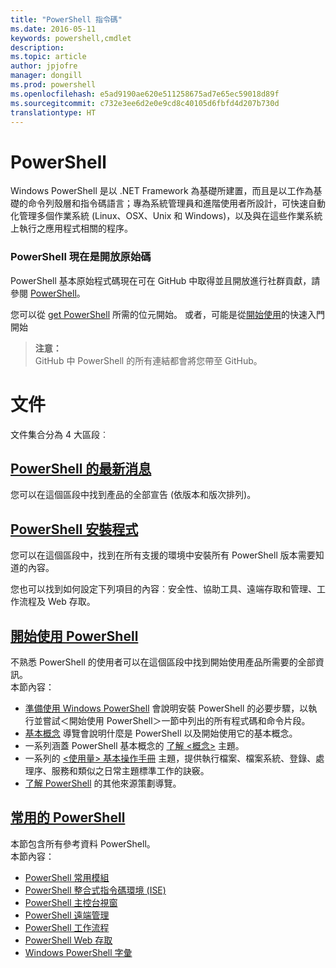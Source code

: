 ```yaml
---
title: "PowerShell 指令碼"
ms.date: 2016-05-11
keywords: powershell,cmdlet
description: 
ms.topic: article
author: jpjofre
manager: dongill
ms.prod: powershell
ms.openlocfilehash: e5ad9190ae620e511258675ad7e65ec59018d89f
ms.sourcegitcommit: c732e3ee6d2e0e9cd8c40105d6fbfd4d207b730d
translationtype: HT
---
```

#  <a name="powershell"></a>PowerShell

Windows PowerShell 是以 .NET Framework 為基礎所建置，而且是以工作為基礎的命令列殼層和指令碼語言；專為系統管理員和進階使用者所設計，可快速自動化管理多個作業系統 (Linux、OSX、Unix 和 Windows)，以及與在這些作業系統上執行之應用程式相關的程序。

###  <a name="powershell-is-now-open-source"></a>PowerShell 現在是開放原始碼

PowerShell 基本原始程式碼現在可在 GitHub 中取得並且開放進行社群貢獻，請參閱 [PowerShell](https://github.com/powershell/powershell)。

您可以從 [get PowerShell](https://github.com/PowerShell/PowerShell#get-powershell) 所需的位元開始。
或者，可能是從[開始使用](https://github.com/PowerShell/PowerShell/blob/master/docs/learning-powershell)的快速入門開始

>  **注意：**  
>  GitHub 中 PowerShell 的所有連結都會將您帶至 GitHub。

#  <a name="documentation"></a>文件

文件集合分為 4 大區段︰

##  <a name="whats-new-with-powershellwhats-newwhat-s-new-with-powershellmd"></a>[PowerShell 的最新消息](whats-new/What-s-New-With-PowerShell.md)
您可以在這個區段中找到產品的全部宣告 (依版本和版次排列)。

##  <a name="powershell-setupsetupsetup-referencemd"></a>[PowerShell 安裝程式](setup/setup-reference.md)
您可以在這個區段中，找到在所有支援的環境中安裝所有 PowerShell 版本需要知道的內容。  

您也可以找到如何設定下列項目的內容︰安全性、協助工具、遠端存取和管理、工作流程及 Web 存取。

##  <a name="getting-started-with-powershellgetting-startedgetting-started-with-windows-powershellmd"></a>[開始使用 PowerShell](getting-started/Getting-Started-with-Windows-PowerShell.md)
不熟悉 PowerShell 的使用者可以在這個區段中找到開始使用產品所需要的全部資訊。  
本節內容：
-   [準備使用 Windows PowerShell](getting-started/Getting-Ready-to-Use-Windows-PowerShell.md) 會說明安裝 PowerShell 的必要步驟，以執行並嘗試＜開始使用 PowerShell＞一節中列出的所有程式碼和命令片段。
-  [基本概念](getting-started/fundamental-concepts.md) 導覽會說明什麼是 PowerShell 以及開始使用它的基本概念。
-  一系列涵蓋 PowerShell 基本概念的 [了解 &lt;概念&gt;](getting-started/understanding-concepts-reference.md) 主題。
-  一系列的 [&lt;使用量&gt; 基本操作手冊](getting-started/cookbooks/basic-cookbooks-reference.md) 主題，提供執行檔案、檔案系統、登錄、處理序、服務和類似之日常主題標準工作的訣竅。
-  [了解 PowerShell](getting-started/more-powershell-learning.md) 的其他來源策劃導覽。

##  <a name="common-powershellcore-powershellcore-powershellmd"></a>[常用的 PowerShell](core-powershell/core-powershell.md)
本節包含所有參考資料 PowerShell。  
本節內容：
-  [PowerShell 常用模組](core-powershell/core-modules.md)
-  [PowerShell 整合式指令碼環境 \(ISE\)](core-powershell/ise-guide.md)
-  [PowerShell 主控台視窗](core-powershell/console-guide.md)
-  [PowerShell 遠端管理](core-powershell/Running-Remote-Commands.md)
-  [PowerShell 工作流程](core-powershell/workflows-guide.md)
-  [PowerShell Web 存取](core-powershell/web-access.md)
-  [Windows PowerShell 字彙](Windows-PowerShell-Glossary.md)
